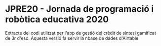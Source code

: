 # JPRE20 - Jornada de programació i robòtica educativa 2020
Extracte del codi utilitzat per l'app de gestió del crèdit de síntesi gamificat de 3r d'eso. Aquesta versió fa servir la nbase de dades d'Airtable
